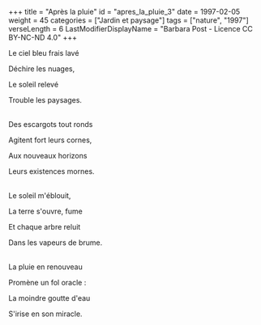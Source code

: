 +++
title = "Après la pluie"
id = "apres_la_pluie_3"
date = 1997-02-05
weight = 45
categories = ["Jardin et paysage"]
tags = ["nature", "1997"]
verseLength = 6
LastModifierDisplayName = "Barbara Post - Licence CC BY-NC-ND 4.0"
+++

Le ciel bleu frais lavé

Déchire les nuages,

Le soleil relevé

Trouble les paysages.

 \
Des escargots tout ronds

Agitent fort leurs cornes,

Aux nouveaux horizons

Leurs existences mornes.

 \
Le soleil m'éblouit,

La terre s'ouvre, fume

Et chaque arbre reluit

Dans les vapeurs de brume.

 \
La pluie en renouveau

Promène un fol oracle :

La moindre goutte d'eau

S'irise en son miracle.
